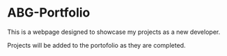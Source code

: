 # ABG-Portfolio

This is a webpage designed to showcase my projects as a new developer. 

Projects will be added to the portofolio as they are completed. 